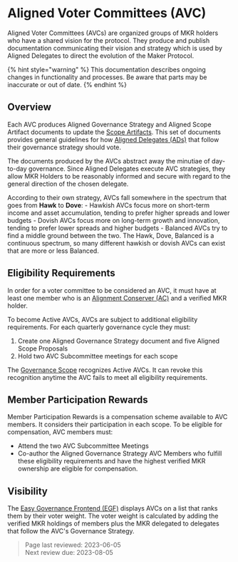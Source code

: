 # Aligned Voter Committees (AVC)

Aligned Voter Committees (AVCs) are organized groups of MKR holders who have a shared vision for the protocol. They produce and publish documentation communicating their vision and strategy which is used by Aligned Delegates to direct the evolution of the Maker Protocol.

{% hint style="warning" %} This documentation describes ongoing changes in functionality and processes. Be aware that parts may be inaccurate or out of date. {% endhint %}

## Overview
Each AVC produces Aligned Governance Strategy and Aligned Scope Artifact documents to update the [Scope Artifacts](list-of-scopes.md). This set of documents provides general guidelines for how [Aligned Delegates (ADs)](delegates.md) that follow their governance strategy should vote.

The documents produced by the AVCs abstract away the minutiae of day-to-day governance. Since Aligned Delegates execute AVC strategies, they allow MKR Holders to be reasonably informed and secure with regard to the general direction of the chosen delegate.

According to their own strategy, AVCs fall somewhere in the spectrum that goes from **Hawk** to **Dove**:
    - Hawkish AVCs focus more on short-term income and asset accumulation, tending to prefer higher spreads and lower budgets
    - Dovish AVCs focus more on long-term growth and innovation, tending to prefer lower spreads and higher budgets
    - Balanced AVCs try to find a middle ground between the two.
The Hawk, Dove, Balanced is a continuous spectrum, so many different hawkish or dovish AVCs can exist that are more or less Balanced.


## Eligibility Requirements
In order for a voter committee to be considered an AVC, it must have at least one member who is an [Alignment Conserver (AC)](constitutional-conservers.md) and a verified MKR holder.

To become Active AVCs, AVCs are subject to additional eligibility requirements. For each quarterly governance cycle they must:
   1. Create one Aligned Governance Strategy document and five Aligned Scope Proposals
   2. Hold two AVC Subcommittee meetings for each scope

The [Governance Scope](https://mips.makerdao.com/mips/details/MIP113) recognizes Active AVCs. It can revoke this recognition anytime the AVC fails to meet all eligibility requirements.

## Member Participation Rewards
Member Participation Rewards is a compensation scheme available to AVC members. It considers their participation in each scope.
To be eligible for compensation, AVC members must:
 - Attend the two AVC Subcommittee Meetings
 - Co-author the Aligned Governance Strategy
AVC Members who fulfill these eligibility requirements and have the highest verified MKR ownership are eligible for compensation.


## Visibility
The [Easy Governance Frontend (EGF)](easy-governance-frontend.md) displays AVCs on a list that ranks them by their voter weight. The voter weight is calculated by adding the verified MKR holdings of members plus the MKR delegated to delegates that follow the AVC's Governance Strategy.

>Page last reviewed: 2023-06-05    
>Next review due: 2023-08-05    
